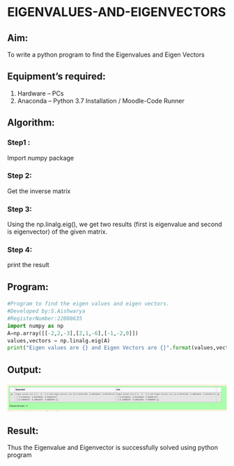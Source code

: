 # EIGENVALUES-AND-EIGENVECTORS

## Aim:

To write a python program to find the Eigenvalues and Eigen Vectors

## Equipment’s required:

1. 	Hardware – PCs
2. 	Anaconda – Python 3.7 Installation / Moodle-Code Runner

## Algorithm:

### Step1 : 
Import numpy package

### Step 2: 
Get the inverse matrix

### Step 3: 
Using the np.linalg.eig(),  we get two results (first is eigenvalue and second is eigenvector) of the given matrix.

### Step 4: 
print the result

## Program:
```py
#Program to find the eigen values and eigen vectors.
#Developed by:S.Aishwarya
#RegisterNumber:22008635
import numpy as np
A=np.array([[-2,2,-3],[2,1,-6],[-1,-2,0]])
values,vectors = np.linalg.eig(A)
print("Eigen values are {} and Eigen Vectors are {}".format(values,vectors))
```
## Output:
![](Eigen.png)

## Result:
Thus the Eigenvalue and Eigenvector is successfully solved using python program
